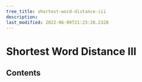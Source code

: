 ```yaml
---
tree_title: shortest-word-distance-iii
description: 
last_modified: 2022-06-09T21:23:28.2328
---
```


# Shortest Word Distance III

## Contents
